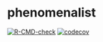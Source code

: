 # phenomenalist

<!-- badges: start -->
[![R-CMD-check](https://github.com/igordot/phenomenalist/actions/workflows/R-CMD-check.yaml/badge.svg)](https://github.com/igordot/phenomenalist/actions/workflows/R-CMD-check.yaml)
[![codecov](https://codecov.io/gh/igordot/phenomenalist/branch/main/graph/badge.svg?token=W0HDT9BZMU)](https://codecov.io/gh/igordot/phenomenalist)
<!-- badges: end -->
